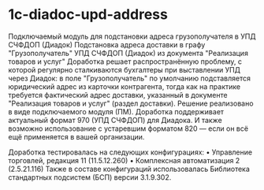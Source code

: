 # 1c-diadoc-upd-address
Подключаемый модуль для подстановки адреса грузополучателя в УПД СЧФДОП (Диадок)
Подстановка адреса доставки в графу "Грузополучатель" УПД СЧФДОП (Диадок) из документа "Реализация товаров и услуг"
Доработка решает распространённую проблему, с которой регулярно сталкиваются бухгалтеры при выставлении УПД через Диадок: в поле "Грузополучатель" по умолчанию подставляется юридический адрес из карточки контрагента, тогда как на практике требуется фактический адрес доставки, указанный в документе "Реализация товаров и услуг" (раздел доставки).
Решение реализовано в виде подключаемого модуля (ПМ). 
Доработка поддерживает актуальный формат 970 (УПД СЧФДОП) для Диадока. И также возможно использование с устаревшим форматом 820 — если он всё ещё применяется в вашей организации.

Доработка тестировалась на следующих конфигурациях:
•	Управление торговлей, редакция 11 (11.5.12.260)
•	Комплексная автоматизация 2 (2.5.21.116)
Также в составе конфигураций использовалась Библиотека стандартных подсистем (БСП) версии 3.1.9.302.
